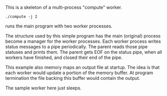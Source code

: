 This is a skeleton of a multi-process "compute" worker. 

    ./compute -j 2

runs the main program with two worker processes.

The structure used by this simple program has the main (original)
process become a manager for the worker processes. Each worker 
process writes status messages to a pipe periodically. The parent
reads those pipe statuses and prints them. The parent gets EOF
on the status pipe, when all workers have finished, and closed 
their end of the pipe.

This example also memory maps an output file at startup. The idea
is that each worker would update a portion of the memory buffer.
At program termination the file backing this buffer would contain
the output.

The sample worker here just sleeps.
